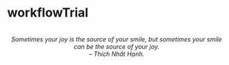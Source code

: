 # workflowTrial
<!-- QUOTE:START -->
<p align="center"><br><i>Sometimes your joy is the source of your smile, but sometimes your smile can be the source of your joy.</i><br><i>– Thích Nhất Hạnh.</i><br></p>
<!-- QUOTE:END -->

